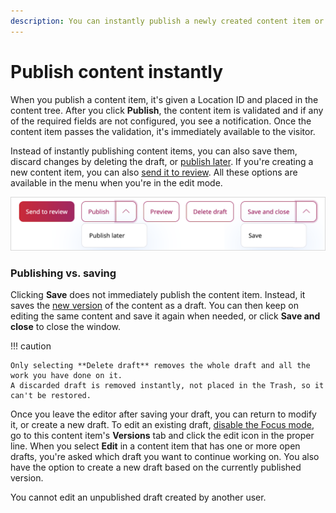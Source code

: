 ```yaml
---
description: You can instantly publish a newly created content item or save its draft for editing.
---
```


# Publish content instantly

When you publish a content item, it's given a Location ID and placed in the content tree.
After you click **Publish**, the content item is validated and if any of the required fields are not configured, you see a notification.
Once the content item passes the validation, it's immediately available to the visitor.

Instead of instantly publishing content items, you can also save them, discard changes by deleting the draft, or [publish later](schedule_publishing.md#date-based-publishing).
If you're creating a new content item, you can also [send it to review](editorial_workflow.md).
All these options are available in the menu when you're in the edit mode.

![Publishing options](img/publishing_options.png "Publishing options")

### Publishing vs. saving

Clicking **Save** does not immediately publish the content item.
Instead, it saves the [new version](content_versions.md) of the content as a draft.
You can then keep on editing the same content and save it again when needed,
or click **Save and close** to close the window.

!!! caution

    Only selecting **Delete draft** removes the whole draft and all the work you have done on it.
    A discarded draft is removed instantly, not placed in the Trash, so it can't be restored.

Once you leave the editor after saving your draft, you can return to modify it, or create a new draft.
To edit an existing draft, [disable the Focus mode](../getting_started/discover_ui.md#disable-focus-mode), go to this content item's **Versions** tab and click the edit icon in the proper line.
When you select **Edit** in a content item that has one or more open drafts, you're asked which draft you want to continue working on.
You also have the option to create a new draft based on the currently published version.

You cannot edit an unpublished draft created by another user.
